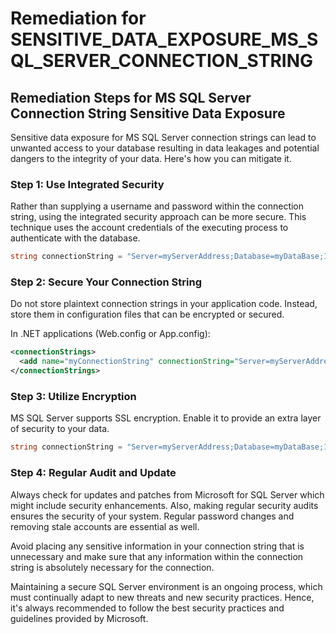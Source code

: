 # Remediation for SENSITIVE_DATA_EXPOSURE_MS_SQL_SERVER_CONNECTION_STRING

## Remediation Steps for MS SQL Server Connection String Sensitive Data Exposure
Sensitive data exposure for MS SQL Server connection strings can lead to unwanted access to your database resulting in data leakages and potential dangers to the integrity of your data. Here's how you can mitigate it.
### Step 1: Use Integrated Security
Rather than supplying a username and password within the connection string, using the integrated security approach can be more secure. This technique uses the account credentials of the executing process to authenticate with the database.

```csharp
string connectionString = "Server=myServerAddress;Database=myDataBase;Integrated Security=True;";
```
### Step 2: Secure Your Connection String
Do not store plaintext connection strings in your application code. Instead, store them in configuration files that can be encrypted or secured.

In .NET applications (Web.config or App.config):
```xml
<connectionStrings>
  <add name="myConnectionString" connectionString="Server=myServerAddress;Database=myDataBase;Integrated Security=True;" />
</connectionStrings>
```
### Step 3: Utilize Encryption
MS SQL Server supports SSL encryption. Enable it to provide an extra layer of security to your data.

```csharp
string connectionString = "Server=myServerAddress;Database=myDataBase;Integrated Security=True;Encrypt=True;";
```
### Step 4: Regular Audit and Update
Always check for updates and patches from Microsoft for SQL Server which might include security enhancements. Also, making regular security audits ensures the security of your system. Regular password changes and removing stale accounts are essential as well. 

Avoid placing any sensitive information in your connection string that is unnecessary and make sure that any information within the connection string is absolutely necessary for the connection.

Maintaining a secure SQL Server environment is an ongoing process, which must continually adapt to new threats and new security practices. Hence, it's always recommended to follow the best security practices and guidelines provided by Microsoft.